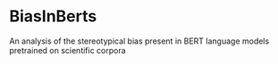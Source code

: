 # BiasInBerts
An analysis of the stereotypical bias present in BERT language models pretrained on scientific corpora
